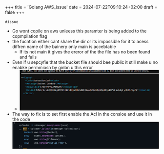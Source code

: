 +++
title = 'Golang AWS_issue'
date = 2024-07-22T09:10:24+02:00
draft = false
+++

    #issue 
- Go wont copile on aws unleess this paramter is being added to the copmpilation flag 
- the fucntion either cant share the dir or its impossible for it to acess diffren name of the bainery only main is accebtable 
	- If its not main it gives the ereror of the the file has no been found and fails 
- Even if u sepcyfie that the bucket file should bee public  it still make u no enabke permmiosn by ginbn u this error  
	- ![Pasted_image_20231205161358.png](/static/Pasted_image_20231205161358.png)
- The way to fix is to set first enable the Acl in the consloe and use it in the code ![Pasted_image_20231205161747.png](/static/Pasted_image_20231205161747.png)